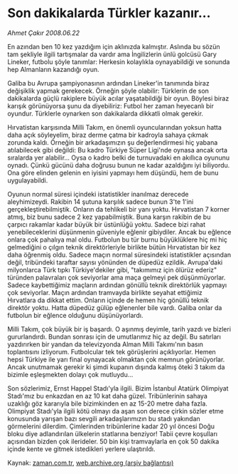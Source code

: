 # Son dakikalarda Türkler kazanır...

*Ahmet Çakır 2008.06.22*

<tr><td class="metin" colspan="2" style="padding-top: 20px; padding-left: 5px; padding-right: 10px;">En azından ben 10 kez yazdığım için aklınızda kalmıştır. Aslında bu sözün tam şekliyle ilgili tartışmalar da vardır ama İngilizlerin ünlü golcüsü Gary Lineker, futbolu şöyle tanımlar: Herkesin kolaylıkla oynayabildiği ve sonunda hep Almanların kazandığı oyun.</td></tr><tr><td class="metin" colspan="2" style="padding-top: 20px; padding-left: 5px; padding-right: 10px;"><p>Galiba bu Avrupa şampiyonasının ardından Lineker'in tanımında biraz değişiklik yapmak gerekecek. Örneğin şöyle olabilir: Türklerin de son dakikalarda güçlü rakiplere büyük acılar yaşatabildiği bir oyun. Böylesi biraz karışık görünüyorsa şunu da diyebiliriz: Futbol her zaman heyecanlı bir oyundur. Türklerle oynarken son dakikalarda dikkatli olmak gerekir.
<p>Hırvatistan karşısında Milli Takım, en önemli oyuncularından yoksun hatta daha açık söyleyelim, biraz derme çatma bir kadroyla sahaya çıkmak zorunda kaldı. Örneğin bir arkadaşımızın şu değerlendirmesi hiç yabana atılabilecek gibi değildi: Bu kadro Türkiye Süper Ligi'nde oynasa ancak orta sıralarda yer alabilir... Oysa o kadro belki de turnuvadaki en akıllıca oyununu oynadı. Çünkü gücünü daha doğrusu bunun ne kadar azaldığını iyi biliyordu. Ona göre elinden gelenin en iyisini yapmayı hem düşündü, hem de bunu uygulayabildi. 
<p>Oyunun normal süresi içindeki istatistikler inanılmaz derecede aleyhimizeydi. Rakibin 14 şutuna karşılık sadece bunun 3'te 1'ini gerçekleştirebilmiştik. Onların da tehlikeli bir yanı yoktu. Hırvatistan 7 korner atmış, biz bunu sadece 2 kez yapabilmiştik. Buna karşın rakibin de bu çarpıcı rakamlar kadar büyük bir üstünlüğü yoktu. Sadece bizi rahat yenebileceklerini düşünmenin güveniyle eğlenir gibiydiler. Ancak bu eğlence onlara çok pahalıya mal oldu. Futbolun bu tür burnu büyüklüklere hiç mi hiç gelmediğini o çılgın teknik direktörleriyle birlikte bütün Hırvatistan bir kez daha öğrenmiş oldu. Sadece maçın normal süresindeki istatistikler açısından değil, tribündeki taraftar sayısı yönünden de düpedüz ezildik. Avrupa'daki milyonlarca Türk tıpkı Türkiye'dekiler gibi, "takımımız için ölürüz ederiz" türünden palavraları çok seviyorlar ama maça gelmeyi pek düşünmüyorlar. Sadece kaybettiğimiz maçların ardından gönüllü teknik direktörlük yapmayı çok seviyorlar. Maçın ardından tramvayda birlikte seyahat ettiğimiz Hırvatlara da dikkat ettim. Onların içinde de hemen hiç gönüllü teknik direktör yoktu. Hatta düpedüz gülüp eğlenenler bile vardı. Galiba onlar da futbolun bir eğlence olduğunu düşünüyorlardı. 
<p>Milli Takım, çok büyük bir iş başardı. O aşınmış deyimle, tarih yazdı ve bizleri gururlandırdı. Bundan sonrası için de umutlarımız hiç az değil. Bu satırları yazdırırken bir yandan da televizyonda Alman Milli Takımı'nın basın toplantısını izliyorum. Futbolcular tek tek görüşlerini açıklıyorlar. Hemen hepsi Türkiye ile yarı final oynayacak olmaktan çok memnun görünüyorlar. Ancak unutmamak gerekir ki şimdi kupanın dışında kalmış öteki 3 takım da bizimle eşleşmekten dolayı çok mutluydu...
<p>Son sözlerimiz, Ernst Happel Stadı'yla ilgili. Bizim İstanbul Atatürk Olimpiyat Stadı'mız bu enkazdan en az 10 kat daha güzel. Tribünlerinin sahaya uzaklığı göz kararıyla bile bizimkinden en az 15-20 metre daha fazla. Olimpiyat Stadı'yla ilgili kötü olmayı da aşan son derece çirkin sözler etme konusunda yarışan bazı sevgili arkadaşlarımızın bu stadı yakından görmelerini dilerdim. Çimlerinden tribünlerine kadar 20 yıl öncesi Doğu bloku diye adlandırılan ülkelerin statlarına benziyor! Tabii çevre koşulları açısından bizden çok ilerideler. 50 bin kişi tramvaylarla en çok 50 dakika içinde kente ve gitmek istedikleri yerlere ulaştırıldı. <br/></p></p></p></p></p></td></tr>

Kaynak: [zaman.com.tr](http://zaman.com.tr/yazar.do?yazino=705240), [web.archive.org (arşiv bağlantısı)](http://web.archive.org/web/20080828141159/http://www.zaman.com.tr:80/yazar.do?yazino=705240)
